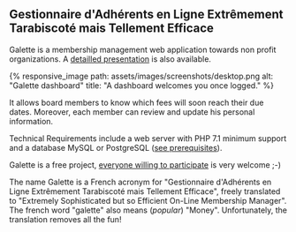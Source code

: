 ## Gestionnaire d'Adhérents en Ligne Extrêmement Tarabiscoté mais Tellement Efficace

Galette is a membership management web application towards non profit organizations. A <a href="{% tl about %}">detailled presentation</a> is also available.

{% responsive_image path: assets/images/screenshots/desktop.png alt: "Galette dashboard" title: "A dashboard welcomes you once logged." %}

It allows board members to know which fees will soon reach their due dates.
Moreover, each member can review and update his personal information.

Technical Requirements include a web server with PHP 7.1 minimum support and a database MySQL or PostgreSQL (<a href="https://doc.galette.eu/en/master/installation/prerequis.html" hreflang="fr">see prerequisites</a>).

Galette is a free  project, <a href="/dc/index.php/pages/Contribuer">everyone willing to participate</a> is very welcome ;-)

The name Galette is a French acronym for "Gestionnaire d'Adhérents en Ligne Extrêmement Tarabiscoté mais Tellement Efficace", freely translated to "Extremely Sophisticated but so Efficient On-Line Membership Manager". The french word "galette" also means (<em>popular</em>) "Money". Unfortunately, the translation removes all the fun!
